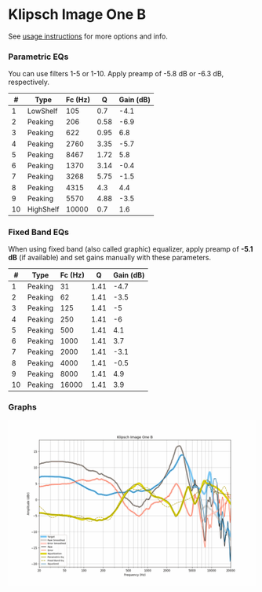 # Klipsch Image One B
See [usage instructions](https://github.com/jaakkopasanen/AutoEq#usage) for more options and info.

### Parametric EQs
You can use filters 1-5 or 1-10. Apply preamp of -5.8 dB or -6.3 dB, respectively.

|   # | Type      |   Fc (Hz) |    Q |   Gain (dB) |
|-----|-----------|-----------|------|-------------|
|   1 | LowShelf  |       105 | 0.7  |        -4.1 |
|   2 | Peaking   |       206 | 0.58 |        -6.9 |
|   3 | Peaking   |       622 | 0.95 |         6.8 |
|   4 | Peaking   |      2760 | 3.35 |        -5.7 |
|   5 | Peaking   |      8467 | 1.72 |         5.8 |
|   6 | Peaking   |      1370 | 3.14 |        -0.4 |
|   7 | Peaking   |      3268 | 5.75 |        -1.5 |
|   8 | Peaking   |      4315 | 4.3  |         4.4 |
|   9 | Peaking   |      5570 | 4.88 |        -3.5 |
|  10 | HighShelf |     10000 | 0.7  |         1.6 |

### Fixed Band EQs
When using fixed band (also called graphic) equalizer, apply preamp of **-5.1 dB** (if available) and set gains manually with these parameters.

|   # | Type    |   Fc (Hz) |    Q |   Gain (dB) |
|-----|---------|-----------|------|-------------|
|   1 | Peaking |        31 | 1.41 |        -4.7 |
|   2 | Peaking |        62 | 1.41 |        -3.5 |
|   3 | Peaking |       125 | 1.41 |        -5   |
|   4 | Peaking |       250 | 1.41 |        -6   |
|   5 | Peaking |       500 | 1.41 |         4.1 |
|   6 | Peaking |      1000 | 1.41 |         3.7 |
|   7 | Peaking |      2000 | 1.41 |        -3.1 |
|   8 | Peaking |      4000 | 1.41 |        -0.5 |
|   9 | Peaking |      8000 | 1.41 |         4.9 |
|  10 | Peaking |     16000 | 1.41 |         3.9 |

### Graphs
![](./Klipsch%20Image%20One%20B.png)
